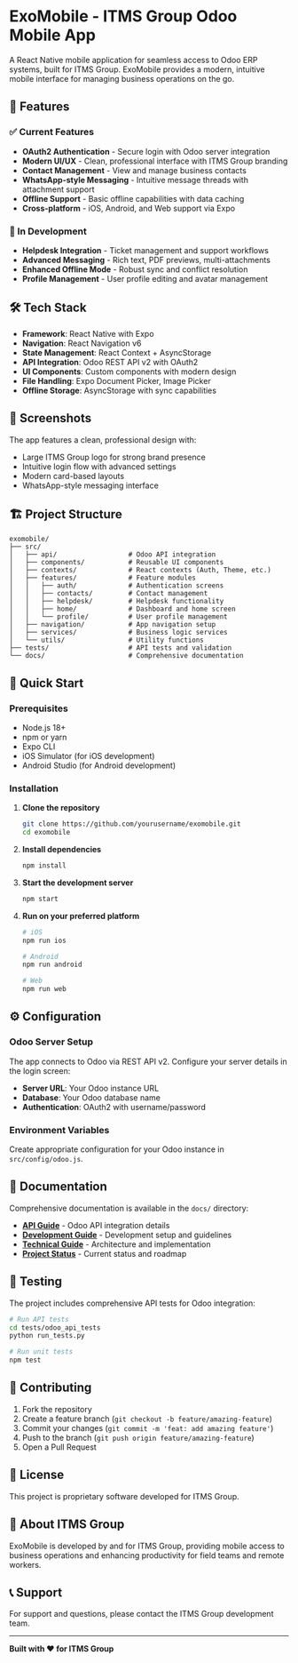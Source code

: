 # ExoMobile - ITMS Group Odoo Mobile App

A React Native mobile application for seamless access to Odoo ERP systems, built for ITMS Group. ExoMobile provides a modern, intuitive mobile interface for managing business operations on the go.

## 🚀 Features

### ✅ Current Features
- **OAuth2 Authentication** - Secure login with Odoo server integration
- **Modern UI/UX** - Clean, professional interface with ITMS Group branding
- **Contact Management** - View and manage business contacts
- **WhatsApp-style Messaging** - Intuitive message threads with attachment support
- **Offline Support** - Basic offline capabilities with data caching
- **Cross-platform** - iOS, Android, and Web support via Expo

### 🔄 In Development
- **Helpdesk Integration** - Ticket management and support workflows
- **Advanced Messaging** - Rich text, PDF previews, multi-attachments
- **Enhanced Offline Mode** - Robust sync and conflict resolution
- **Profile Management** - User profile editing and avatar management

## 🛠 Tech Stack

- **Framework**: React Native with Expo
- **Navigation**: React Navigation v6
- **State Management**: React Context + AsyncStorage
- **API Integration**: Odoo REST API v2 with OAuth2
- **UI Components**: Custom components with modern design
- **File Handling**: Expo Document Picker, Image Picker
- **Offline Storage**: AsyncStorage with sync capabilities

## 📱 Screenshots

The app features a clean, professional design with:
- Large ITMS Group logo for strong brand presence
- Intuitive login flow with advanced settings
- Modern card-based layouts
- WhatsApp-style messaging interface

## 🏗 Project Structure

```
exomobile/
├── src/
│   ├── api/                  # Odoo API integration
│   ├── components/           # Reusable UI components
│   ├── contexts/             # React contexts (Auth, Theme, etc.)
│   ├── features/             # Feature modules
│   │   ├── auth/             # Authentication screens
│   │   ├── contacts/         # Contact management
│   │   ├── helpdesk/         # Helpdesk functionality
│   │   ├── home/             # Dashboard and home screen
│   │   └── profile/          # User profile management
│   ├── navigation/           # App navigation setup
│   ├── services/             # Business logic services
│   └── utils/                # Utility functions
├── tests/                    # API tests and validation
└── docs/                     # Comprehensive documentation
```

## 🚀 Quick Start

### Prerequisites
- Node.js 18+ 
- npm or yarn
- Expo CLI
- iOS Simulator (for iOS development)
- Android Studio (for Android development)

### Installation

1. **Clone the repository**
   ```bash
   git clone https://github.com/yourusername/exomobile.git
   cd exomobile
   ```

2. **Install dependencies**
   ```bash
   npm install
   ```

3. **Start the development server**
   ```bash
   npm start
   ```

4. **Run on your preferred platform**
   ```bash
   # iOS
   npm run ios
   
   # Android
   npm run android
   
   # Web
   npm run web
   ```

## ⚙️ Configuration

### Odoo Server Setup
The app connects to Odoo via REST API v2. Configure your server details in the login screen:

- **Server URL**: Your Odoo instance URL
- **Database**: Your Odoo database name
- **Authentication**: OAuth2 with username/password

### Environment Variables
Create appropriate configuration for your Odoo instance in `src/config/odoo.js`.

## 📖 Documentation

Comprehensive documentation is available in the `docs/` directory:

- **[API Guide](docs/API_GUIDE.md)** - Odoo API integration details
- **[Development Guide](docs/DEVELOPMENT.md)** - Development setup and guidelines
- **[Technical Guide](docs/TECHNICAL_GUIDE.md)** - Architecture and implementation
- **[Project Status](docs/PROJECT_STATUS.md)** - Current status and roadmap

## 🧪 Testing

The project includes comprehensive API tests for Odoo integration:

```bash
# Run API tests
cd tests/odoo_api_tests
python run_tests.py

# Run unit tests
npm test
```

## 🤝 Contributing

1. Fork the repository
2. Create a feature branch (`git checkout -b feature/amazing-feature`)
3. Commit your changes (`git commit -m 'feat: add amazing feature'`)
4. Push to the branch (`git push origin feature/amazing-feature`)
5. Open a Pull Request

## 📄 License

This project is proprietary software developed for ITMS Group.

## 🏢 About ITMS Group

ExoMobile is developed by and for ITMS Group, providing mobile access to business operations and enhancing productivity for field teams and remote workers.

## 📞 Support

For support and questions, please contact the ITMS Group development team.

---

**Built with ❤️ for ITMS Group**

